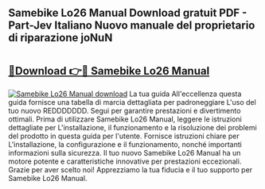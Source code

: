## Samebike Lo26 Manual Download gratuit PDF - Part-Jev Italiano Nuovo manuale del proprietario di riparazione joNuN

# <h2><a href="http://df93qb.blite.top/?on=Samebike+Lo26+Manual">🔗Download 👉🔴 Samebike Lo26 Manual</a></h2>

[![Samebike Lo26 Manual download](https://i.imgur.com/lujVjoI.png)](http://df93qb.blite.top/?on=Samebike+Lo26+Manual)
La tua guida All'eccellenza questa guida fornisce una tabella di marcia dettagliata per padroneggiare L'uso del tuo nuovo REDDDDDDD. Segui per garantire prestazioni e divertimento ottimali. Prima di utilizzare Samebike Lo26 Manual, leggere le istruzioni dettagliate per L'installazione, il funzionamento e la risoluzione dei problemi del prodotto in questa guida per l'utente. Fornisce istruzioni chiare per L'installazione, la configurazione e il funzionamento, nonché importanti informazioni sulla sicurezza. Il tuo nuovo Samebike Lo26 Manual ha un motore potente e caratteristiche innovative per prestazioni eccezionali. Grazie per aver scelto noi! Apprezziamo la tua fiducia e il tuo supporto per Samebike Lo26 Manual.
